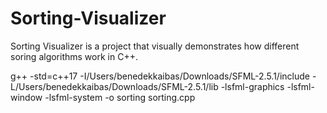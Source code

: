 # Sorting-Visualizer

Sorting Visualizer is a project that visually demonstrates how different soring algorithms work in C++.

g++ -std=c++17 -I/Users/benedekkaibas/Downloads/SFML-2.5.1/include -L/Users/benedekkaibas/Downloads/SFML-2.5.1/lib -lsfml-graphics -lsfml-window -lsfml-system -o sorting sorting.cpp

